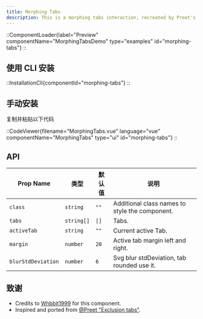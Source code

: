 ```yaml
---
title: Morphing Tabs
description: This is a morphing tabs interaction, recreated by Preet's work and featuring the gooey effect component.
---
```


::ComponentLoader{label="Preview" componentName="MorphingTabsDemo" type="examples" id="morphing-tabs"}
::

## 使用 CLI 安装

::InstallationCli{componentId="morphing-tabs"}
::

## 手动安装

复制并粘贴以下代码

::CodeViewer{filename="MorphingTabs.vue" language="vue" componentName="MorphingTabs" type="ui" id="morphing-tabs"}
::

## API

| Prop Name          | 类型       | 默认值 | 说明                                           |
| ------------------ | ---------- | ------ | ---------------------------------------------- |
| `class`            | `string`   | `""`   | Additional class names to style the component. |
| `tabs`             | `string[]` | `[]`   | Tabs.                                          |
| `activeTab`        | `string`   | `""`   | Current active Tab.                            |
| `margin`           | `number`   | `20`   | Active tab margin left and right.              |
| `blurStdDeviation` | `number`   | `6`    | Svg blur stdDeviation, tab rounded use it.     |

## 致谢

- Credits to [Whbbit1999](https://github.com/Whbbit1999) for this component.
- Inspired and ported from [@Preet "Exclusion tabs"](https://x.com/wickedmishra/status/1823026659894940124).
